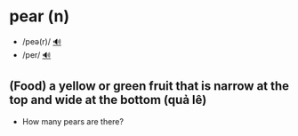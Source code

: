 # pear (n)

- /peə(r)/ [🔊](https://www.oxfordlearnersdictionaries.com/media/english/uk_pron/p/pea/pear_/pear__gb_2.mp3)
- /per/ [🔊](https://www.oxfordlearnersdictionaries.com/media/english/us_pron/p/pea/pear_/pear__us_1.mp3)

## (Food) a yellow or green fruit that is narrow at the top and wide at the bottom (quả lê)

- How many pears are there?